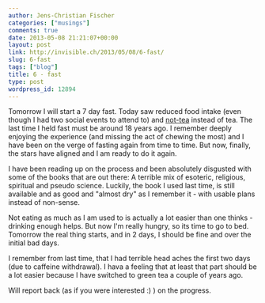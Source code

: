 ```yaml
---
author: Jens-Christian Fischer
categories: ["musings"]
comments: true
date: 2013-05-08 21:21:07+00:00
layout: post
link: http://invisible.ch/2013/05/08/6-fast/
slug: 6-fast
tags: ["blog"]
title: 6 - fast
type: post
wordpress_id: 12894
---
```


Tomorrow I will start a 7 day fast. Today saw reduced food intake (even though I had two social events to attend to) and [not-tea](/2013/03/16/53-infusion/) instead of tea. The last time I held fast must be around 18 years ago. I remember deeply enjoying the experience (and missing the act of chewing the most) and I have been on the verge of fasting again from time to time. But now, finally, the stars have aligned and I am ready to do it again.

I have been reading up on the process and been absolutely disgusted with some of the books that are out there: A terrible mix of esoteric, religious, spiritual and pseudo science. Luckily, the book I used last time, is still available and as good and "almost dry" as I remember it - with usable plans instead of non-sense.

Not eating as much as I am used to is actually a lot easier than one thinks - drinking enough helps. But now I'm really hungry, so its time to go to bed. Tomorrow the real thing starts, and in 2 days, I should be fine and over the initial bad days.

I remember from last time, that I had terrible head aches the first two days (due to caffeine withdrawal). I hava a feeling that at least that part should be a lot easier because I have switched to green tea a couple of years ago.

Will report back (as if you were interested :) ) on the progress.


